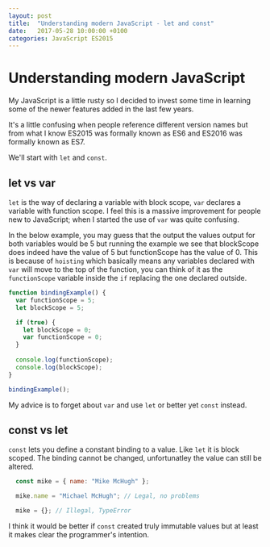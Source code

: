 ```yaml
---
layout: post
title:  "Understanding modern JavaScript - let and const"
date:   2017-05-28 10:00:00 +0100
categories: JavaScript ES2015
---
```


# Understanding modern JavaScript

My JavaScript is a little rusty so I decided to invest some time in learning some of the newer features added in the last few years.

It's a little confusing when people reference different version names but from what I know ES2015 was formally known as ES6 and ES2016 was formally known as ES7.

We'll start with `let` and `const`.

## let vs var

`let` is the way of declaring a variable with block scope, `var` declares a variable with function scope. I feel this is a massive improvement for people new to JavaScript; when I started the use of `var` was quite confusing.

In the below example, you may guess that the output the values output for both variables would be 5 but running the example we see that blockScope does indeed have the value of 5 but functionScope has the value of 0. This is because of `hoisting` which basically means any variables declared with `var` will move to the top of the function, you can think of it as the `functionScope` variable inside the `if` replacing the one declared outside.

```javascript
function bindingExample() {
  var functionScope = 5;
  let blockScope = 5;

  if (true) {
    let blockScope = 0;
    var functionScope = 0;
  }
  
  console.log(functionScope);
  console.log(blockScope);
}

bindingExample();
```

My advice is to forget about `var` and use `let` or better yet `const` instead.

## const vs let

`const` lets you define a constant binding to a value. Like `let` it is block scoped. The binding cannot be changed, unfortunatley the value can still be altered.

```javascript
  const mike = { name: "Mike McHugh" };

  mike.name = "Michael McHugh"; // Legal, no problems

  mike = {}; // Illegal, TypeError
```

I think it would be better if `const` created truly immutable values but at least it makes clear the programmer's intention.